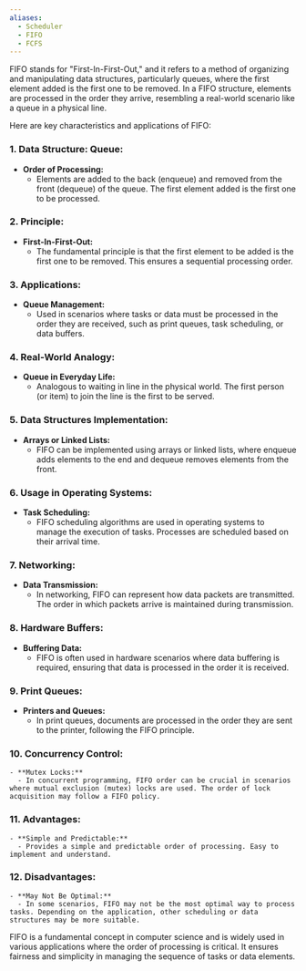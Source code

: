```yaml
---
aliases:
  - Scheduler
  - FIFO
  - FCFS
---
```

FIFO stands for "First-In-First-Out," and it refers to a method of organizing and manipulating data structures, particularly queues, where the first element added is the first one to be removed. In a FIFO structure, elements are processed in the order they arrive, resembling a real-world scenario like a queue in a physical line.

Here are key characteristics and applications of FIFO:

### 1. **Data Structure: Queue:**
   - **Order of Processing:**
     - Elements are added to the back (enqueue) and removed from the front (dequeue) of the queue. The first element added is the first one to be processed.

### 2. **Principle:**
   - **First-In-First-Out:**
     - The fundamental principle is that the first element to be added is the first one to be removed. This ensures a sequential processing order.

### 3. **Applications:**
   - **Queue Management:**
     - Used in scenarios where tasks or data must be processed in the order they are received, such as print queues, task scheduling, or data buffers.

### 4. **Real-World Analogy:**
   - **Queue in Everyday Life:**
     - Analogous to waiting in line in the physical world. The first person (or item) to join the line is the first to be served.

### 5. **Data Structures Implementation:**
   - **Arrays or Linked Lists:**
     - FIFO can be implemented using arrays or linked lists, where enqueue adds elements to the end and dequeue removes elements from the front.

### 6. **Usage in Operating Systems:**
   - **Task Scheduling:**
     - FIFO scheduling algorithms are used in operating systems to manage the execution of tasks. Processes are scheduled based on their arrival time.

### 7. **Networking:**
   - **Data Transmission:**
     - In networking, FIFO can represent how data packets are transmitted. The order in which packets arrive is maintained during transmission.

### 8. **Hardware Buffers:**
   - **Buffering Data:**
     - FIFO is often used in hardware scenarios where data buffering is required, ensuring that data is processed in the order it is received.

### 9. **Print Queues:**
   - **Printers and Queues:**
     - In print queues, documents are processed in the order they are sent to the printer, following the FIFO principle.

### 10. **Concurrency Control:**
    - **Mutex Locks:**
      - In concurrent programming, FIFO order can be crucial in scenarios where mutual exclusion (mutex) locks are used. The order of lock acquisition may follow a FIFO policy.

### 11. **Advantages:**
    - **Simple and Predictable:**
      - Provides a simple and predictable order of processing. Easy to implement and understand.

### 12. **Disadvantages:**
    - **May Not Be Optimal:**
      - In some scenarios, FIFO may not be the most optimal way to process tasks. Depending on the application, other scheduling or data structures may be more suitable.

FIFO is a fundamental concept in computer science and is widely used in various applications where the order of processing is critical. It ensures fairness and simplicity in managing the sequence of tasks or data elements.